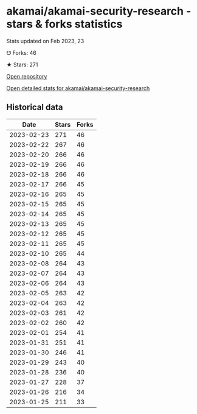 # akamai/akamai-security-research - stars & forks statistics

Stats updated on Feb 2023, 23

☋ Forks: 46

★ Stars: 271

[Open repository](https://github.com/akamai/akamai-security-research)

[Open detailed stats for akamai/akamai-security-research](https://reviewgithub.com/rep/akamai/akamai-security-research)

## Historical data
| Date | Stars | Forks |
|------|-------|-------|
| 2023-02-23 | 271 | 46 | 
| 2023-02-22 | 267 | 46 | 
| 2023-02-20 | 266 | 46 | 
| 2023-02-19 | 266 | 46 | 
| 2023-02-18 | 266 | 46 | 
| 2023-02-17 | 266 | 45 | 
| 2023-02-16 | 265 | 45 | 
| 2023-02-15 | 265 | 45 | 
| 2023-02-14 | 265 | 45 | 
| 2023-02-13 | 265 | 45 | 
| 2023-02-12 | 265 | 45 | 
| 2023-02-11 | 265 | 45 | 
| 2023-02-10 | 265 | 44 | 
| 2023-02-08 | 264 | 43 | 
| 2023-02-07 | 264 | 43 | 
| 2023-02-06 | 264 | 43 | 
| 2023-02-05 | 263 | 42 | 
| 2023-02-04 | 263 | 42 | 
| 2023-02-03 | 261 | 42 | 
| 2023-02-02 | 260 | 42 | 
| 2023-02-01 | 254 | 41 | 
| 2023-01-31 | 251 | 41 | 
| 2023-01-30 | 246 | 41 | 
| 2023-01-29 | 243 | 40 | 
| 2023-01-28 | 236 | 40 | 
| 2023-01-27 | 228 | 37 | 
| 2023-01-26 | 216 | 34 | 
| 2023-01-25 | 211 | 33 | 

